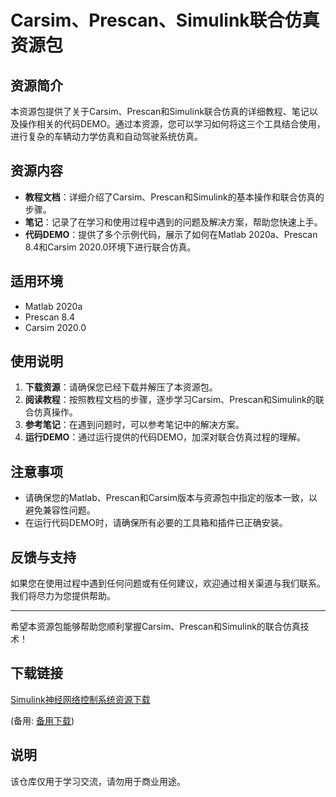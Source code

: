 # Carsim、Prescan、Simulink联合仿真资源包

## 资源简介

本资源包提供了关于Carsim、Prescan和Simulink联合仿真的详细教程、笔记以及操作相关的代码DEMO。通过本资源，您可以学习如何将这三个工具结合使用，进行复杂的车辆动力学仿真和自动驾驶系统仿真。

## 资源内容

- **教程文档**：详细介绍了Carsim、Prescan和Simulink的基本操作和联合仿真的步骤。
- **笔记**：记录了在学习和使用过程中遇到的问题及解决方案，帮助您快速上手。
- **代码DEMO**：提供了多个示例代码，展示了如何在Matlab 2020a、Prescan 8.4和Carsim 2020.0环境下进行联合仿真。

## 适用环境

- Matlab 2020a
- Prescan 8.4
- Carsim 2020.0

## 使用说明

1. **下载资源**：请确保您已经下载并解压了本资源包。
2. **阅读教程**：按照教程文档的步骤，逐步学习Carsim、Prescan和Simulink的联合仿真操作。
3. **参考笔记**：在遇到问题时，可以参考笔记中的解决方案。
4. **运行DEMO**：通过运行提供的代码DEMO，加深对联合仿真过程的理解。

## 注意事项

- 请确保您的Matlab、Prescan和Carsim版本与资源包中指定的版本一致，以避免兼容性问题。
- 在运行代码DEMO时，请确保所有必要的工具箱和插件已正确安装。

## 反馈与支持

如果您在使用过程中遇到任何问题或有任何建议，欢迎通过相关渠道与我们联系。我们将尽力为您提供帮助。

---

希望本资源包能够帮助您顺利掌握Carsim、Prescan和Simulink的联合仿真技术！

## 下载链接
[Simulink神经网络控制系统资源下载](https://pan.quark.cn/s/eafdd9b0d568) 

(备用: [备用下载](https://pan.baidu.com/s/11FCDTnr8PEaFStVvbG5IiQ?pwd=1234))

## 说明

该仓库仅用于学习交流，请勿用于商业用途。
